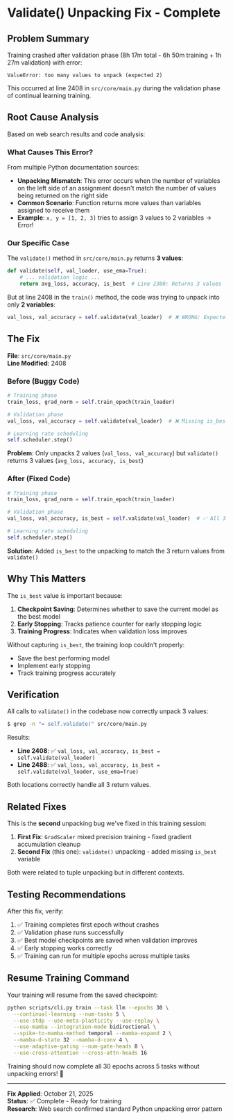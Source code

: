 # Validate() Unpacking Fix - Complete

## Problem Summary

Training crashed after validation phase (8h 17m total - 6h 50m training + 1h 27m validation) with error:
```
ValueError: too many values to unpack (expected 2)
```

This occurred at line 2408 in `src/core/main.py` during the validation phase of continual learning training.

## Root Cause Analysis

Based on web search results and code analysis:

### What Causes This Error?
From multiple Python documentation sources:
- **Unpacking Mismatch**: This error occurs when the number of variables on the left side of an assignment doesn't match the number of values being returned on the right side
- **Common Scenario**: Function returns more values than variables assigned to receive them
- **Example**: `x, y = [1, 2, 3]` tries to assign 3 values to 2 variables → Error!

### Our Specific Case
The `validate()` method in `src/core/main.py` returns **3 values**:
```python
def validate(self, val_loader, use_ema=True):
    # ... validation logic ...
    return avg_loss, accuracy, is_best  # Line 2380: Returns 3 values
```

But at line 2408 in the `train()` method, the code was trying to unpack into only **2 variables**:
```python
val_loss, val_accuracy = self.validate(val_loader)  # ❌ WRONG: Expected 2, got 3
```

## The Fix

**File**: `src/core/main.py`  
**Line Modified**: 2408

### Before (Buggy Code)

```python
# Training phase
train_loss, grad_norm = self.train_epoch(train_loader)

# Validation phase
val_loss, val_accuracy = self.validate(val_loader)  # ❌ Missing is_best

# Learning rate scheduling
self.scheduler.step()
```

**Problem**: Only unpacks 2 values (`val_loss, val_accuracy`) but `validate()` returns 3 values (`avg_loss, accuracy, is_best`)

### After (Fixed Code)

```python
# Training phase
train_loss, grad_norm = self.train_epoch(train_loader)

# Validation phase
val_loss, val_accuracy, is_best = self.validate(val_loader)  # ✅ All 3 values

# Learning rate scheduling
self.scheduler.step()
```

**Solution**: Added `is_best` to the unpacking to match the 3 return values from `validate()`

## Why This Matters

The `is_best` value is important because:
1. **Checkpoint Saving**: Determines whether to save the current model as the best model
2. **Early Stopping**: Tracks patience counter for early stopping logic
3. **Training Progress**: Indicates when validation loss improves

Without capturing `is_best`, the training loop couldn't properly:
- Save the best performing model
- Implement early stopping
- Track training progress accurately

## Verification

All calls to `validate()` in the codebase now correctly unpack 3 values:

```bash
$ grep -n "= self.validate(" src/core/main.py
```

Results:
- **Line 2408**: ✅ `val_loss, val_accuracy, is_best = self.validate(val_loader)`
- **Line 2488**: ✅ `val_loss, val_accuracy, is_best = self.validate(val_loader, use_ema=True)`

Both locations correctly handle all 3 return values.

## Related Fixes

This is the **second** unpacking bug we've fixed in this training session:

1. **First Fix**: `GradScaler` mixed precision training - fixed gradient accumulation cleanup
2. **Second Fix** (this one): `validate()` unpacking - added missing `is_best` variable

Both were related to tuple unpacking but in different contexts.

## Testing Recommendations

After this fix, verify:

1. ✅ Training completes first epoch without crashes
2. ✅ Validation phase runs successfully  
3. ✅ Best model checkpoints are saved when validation improves
4. ✅ Early stopping works correctly
5. ✅ Training can run for multiple epochs across multiple tasks

## Resume Training Command

Your training will resume from the saved checkpoint:

```bash
python scripts/cli.py train --task llm --epochs 30 \
  --continual-learning --num-tasks 5 \
  --use-stdp --use-meta-plasticity --use-replay \
  --use-mamba --integration-mode bidirectional \
  --spike-to-mamba-method temporal --mamba-expand 2 \
  --mamba-d-state 32 --mamba-d-conv 4 \
  --use-adaptive-gating --num-gate-heads 8 \
  --use-cross-attention --cross-attn-heads 16
```

Training should now complete all 30 epochs across 5 tasks without unpacking errors! 🎉

---

**Fix Applied**: October 21, 2025  
**Status**: ✅ Complete - Ready for training  
**Research**: Web search confirmed standard Python unpacking error pattern
